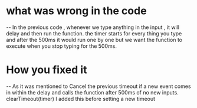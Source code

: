 # what was wrong in the code
-- In the previous code , whenever we type anything in the input , it will delay and then run the function. the timer starts for every thing
you type and after the 500ms it would run one by one
but we want the function to execute when you stop typing for the 500ms.

#  How you fixed it
-- As it was mentioned to Cancel the previous timeout if a new event comes in within the delay and calls the function after 500ms of no new inputs.
clearTimeout(timer) I added this before setting a new timeout